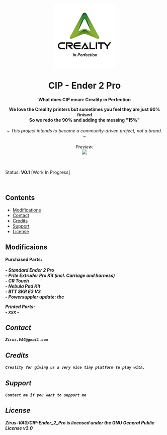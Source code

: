 <p align="center">
  <p align="center">
  <img width="200px" src="Images/Creality_Logo_2024_CIP.png" />
  </p>
        <h1 align="center"><b>CIP - Ender 2 Pro</b></h1>
	      <p align="center"> <strong>
	          	What does CIP mean: Creality in Perfection
			<br />
		      <p align="center">
        		We love the Creality printers but sometimes you feel they are just 90% finised
			<br />
	      		So we redo the 90% and adding the messing "15%"
</strong>
    <br>
    <br>
    <i>~ This project intends to become a community-driven project, not a brand. ~
    <br> 
    <br>
    Preview: 
    <br>
    </i>
       <img  src="Images/xxx.png" />  </a>
    <br />
</a>
  </p>
</p>

<br>


Status: **V0.1** [Work In Progress]  

<br>

## Contents

- [Modifications](#Modifications)
- [Contact](#contact)
- [Credits](#credits)
- [Support](#support)
- [License](#license)


## Modificaions

 <b> Purchased Parts:
 <br />
 	<i>
  	<br>- Standard Ender 2 Pro
 	<br>- Prite Extruder Pro Kit (incl. Carriage and harness)
  	<br>- CR Touch
   	<br>- Nebula Pad Kit
   	<br>- BTT SKR E3 V3
    	<br>- Powersuppler update: tbc

<b> Printed Parts:
<br />
	<i>
	- xxx
	- 

</a>      

## Contact

	Zirus.VAG@gmail.com

## Credits

 	Creality for giving us a very nice tiny platform to play with.

## Support

	Contact me if you want to support me

## License
Zirus-VAG/CIP-Ender_2_Pro is licensed under the GNU General Public License v3.0



